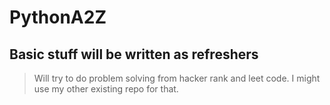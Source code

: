 # PythonA2Z

## Basic stuff will be written as refreshers
> Will try to do problem solving from hacker rank and leet code. I might use my other existing repo for that.
